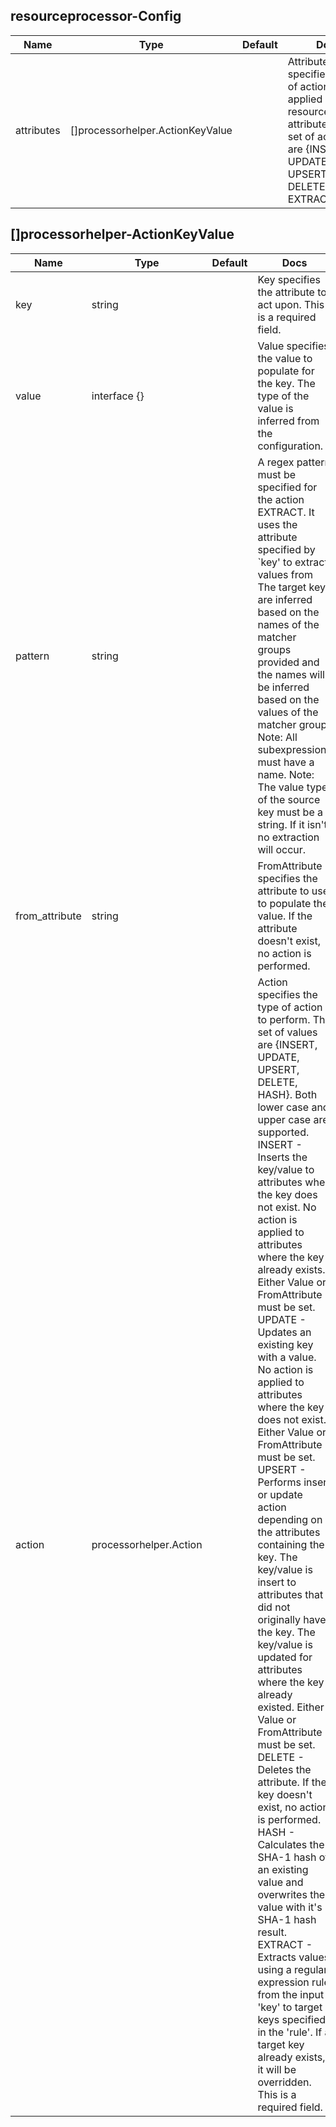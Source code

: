 ## resourceprocessor-Config

| Name | Type | Default | Docs |
| ---- | ---- | ------- | ---- |
| attributes |[]processorhelper.ActionKeyValue| <no value> | AttributesActions specifies the list of actions to be applied on resource attributes. The set of actions are {INSERT, UPDATE, UPSERT, DELETE, HASH, EXTRACT}.  |

## []processorhelper-ActionKeyValue

| Name | Type | Default | Docs |
| ---- | ---- | ------- | ---- |
| key |string| <no value> | Key specifies the attribute to act upon. This is a required field.  |
| value |interface {}| <no value> | Value specifies the value to populate for the key. The type of the value is inferred from the configuration.  |
| pattern |string| <no value> | A regex pattern  must be specified for the action EXTRACT. It uses the attribute specified by `key' to extract values from The target keys are inferred based on the names of the matcher groups provided and the names will be inferred based on the values of the matcher group. Note: All subexpressions must have a name. Note: The value type of the source key must be a string. If it isn't, no extraction will occur.  |
| from_attribute |string| <no value> | FromAttribute specifies the attribute to use to populate the value. If the attribute doesn't exist, no action is performed.  |
| action |processorhelper.Action| <no value> | Action specifies the type of action to perform. The set of values are {INSERT, UPDATE, UPSERT, DELETE, HASH}. Both lower case and upper case are supported. INSERT -  Inserts the key/value to attributes when the key does not exist.           No action is applied to attributes where the key already exists.           Either Value or FromAttribute must be set. UPDATE -  Updates an existing key with a value. No action is applied           to attributes where the key does not exist.           Either Value or FromAttribute must be set. UPSERT -  Performs insert or update action depending on the attributes           containing the key. The key/value is insert to attributes           that did not originally have the key. The key/value is updated           for attributes where the key already existed.           Either Value or FromAttribute must be set. DELETE  - Deletes the attribute. If the key doesn't exist,           no action is performed. HASH    - Calculates the SHA-1 hash of an existing value and overwrites the           value with it's SHA-1 hash result. EXTRACT - Extracts values using a regular expression rule from the input           'key' to target keys specified in the 'rule'. If a target key           already exists, it will be overridden. This is a required field.  |

